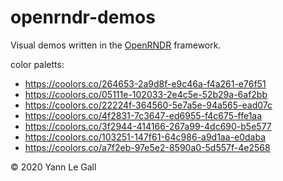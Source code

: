 
# openrndr-demos
Visual demos written in the [OpenRNDR](https://openrndr.org/) framework.

color paletts:
* https://coolors.co/264653-2a9d8f-e9c46a-f4a261-e76f51
* https://coolors.co/05111e-102033-2e4c5e-52b29a-6af2bb
* https://coolors.co/22224f-364560-5e7a5e-94a565-ead07c
* https://coolors.co/4f2831-7c3647-ed6955-f4c675-ffe1aa
* https://coolors.co/3f2944-414166-267a99-4dc690-b5e577
* https://coolors.co/103251-147f61-64c986-a9d1aa-e0daba
* https://coolors.co/a7f2eb-97e5e2-8590a0-5d557f-4e2568

© 2020 Yann Le Gall